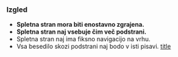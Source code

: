 ### Izgled
- **Spletna stran mora biti enostavno zgrajena.**
- **Spletna stran naj vsebuje čim več podstrani.**
- Spletna stran naj ima fiksno navigacijo na vrhu.
- Vsa besedilo skozi podstrani naj bodo v isti pisavi.
[title](https://www.ucilnice.arnes.si)
